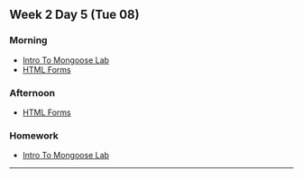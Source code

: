 ## Week 2 Day 5 (Tue 08)

### Morning

- [Intro To Mongoose Lab][1]
- [HTML Forms][2]


### Afternoon

- [HTML Forms][3]

### Homework
- [Intro To Mongoose Lab][2]



[1]: ./intro-to-mongoose-lab/
[2]: ./html-forms/
[3]: ./men-stack-crud-app-fruits/
[4]: ./men-stack-crud-app-lab/

---
